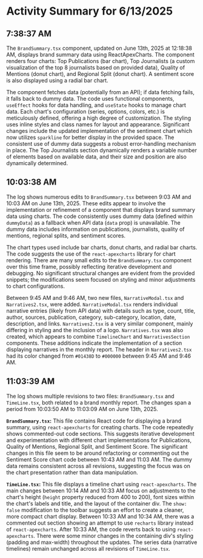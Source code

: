 # Activity Summary for 6/13/2025

## 7:38:37 AM
The `BrandSummary.tsx` component, updated on June 13th, 2025 at 12:18:38 AM, displays brand summary data using ReactApexCharts.  The component renders four charts: Top Publications (bar chart), Top Journalists (a custom visualization of the top 8 journalists based on provided data), Quality of Mentions (donut chart), and Regional Split (donut chart).  A sentiment score is also displayed using a radial bar chart.

The component fetches data (potentially from an API); if data fetching fails, it falls back to dummy data.  The code uses functional components, `useEffect` hooks for data handling, and `useState` hooks to manage chart data.  Each chart's configuration (series, options, colors, etc.) is meticulously defined, offering a high degree of customization.  The styling uses inline styles and class names for layout and appearance.  Significant changes include the updated implementation of the sentiment chart which now utilizes `sparkline` for better display in the provided space.  The consistent use of dummy data suggests a robust error-handling mechanism in place. The Top Journalists section dynamically renders a variable number of elements based on available data, and their size and position are also dynamically determined.


## 10:03:38 AM
The log shows numerous edits to `BrandSummary.tsx` between 9:03 AM and 10:03 AM on June 13th, 2025.  These edits appear to involve the implementation or refinement of a component that displays brand summary data using charts.  The code consistently uses dummy data (defined within `dummyData`) as a fallback when API data (`data` prop) is unavailable.  The dummy data includes information on publications, journalists, quality of mentions, regional splits, and sentiment scores.

The chart types used include bar charts, donut charts, and radial bar charts.  The code suggests the use of the `react-apexcharts` library for chart rendering.  There are many small edits to the `BrandSummary.tsx` component over this time frame, possibly reflecting iterative development and debugging.  No significant structural changes are evident from the provided snippets; the modifications seem focused on styling and minor adjustments to chart configurations.

Between 9:45 AM and 9:46 AM, two new files, `NarrativeModal.tsx` and `Narratives2.tsx`, were added. `NarrativeModal.tsx` renders individual narrative entries (likely from API data) with details such as type, count, title, author, sources, publication, category, sub-category, location, date, description, and links.  `Narratives2.tsx` is a very similar component, mainly differing in styling and the inclusion of a logo.  `Narratives.tsx` was also created, which appears to combine `TimelineChart` and `NarrativesSection` components.  These additions indicate the implementation of a section displaying narratives in the monthly report. The header in `Narratives2.tsx` had its color changed from `#01438D` to `#000000`  between 9:45 AM and 9:46 AM.


## 11:03:39 AM
The log shows multiple revisions to two files: `BrandSummary.tsx` and `TimeLine.tsx`, both related to a brand monthly report.  The changes span a period from 10:03:50 AM to 11:03:09 AM on June 13th, 2025.

**`BrandSummary.tsx`:** This file contains React code for displaying a brand summary, using `react-apexcharts` for creating charts.  The code repeatedly shows  commented-out code sections. This suggests iterative development and experimentation with different chart implementations for Publications, Quality of Mentions, Regional Split, and Sentiment Score.  The significant changes in this file seem to be around refactoring or commenting out  the Sentiment Score chart code between 10:43 AM and 11:03 AM.  The dummy data remains consistent across all revisions, suggesting the focus was on the chart presentation rather than data manipulation.

**`TimeLine.tsx`:**  This file displays a timeline chart using `react-apexcharts`.  The main changes between 10:14 AM and 10:33 AM focus on adjustments to the chart's height (`height` property reduced from 400 to 200), font sizes within the chart's labels and title, and the layout of the container div.  The `show: false`  modification to the toolbar suggests an effort to create a cleaner, more compact chart display. Between 10:33 AM and 10:34 AM, there was a commented out section showing an attempt to use `recharts` library instead of `react-apexcharts`.  After 10:33 AM,  the code reverts back to using `react-apexcharts`. There were some minor changes in the containing div's styling (padding and max-width) throughout the updates. The series data (narrative timelines) remain unchanged across all revisions of `TimeLine.tsx`.
